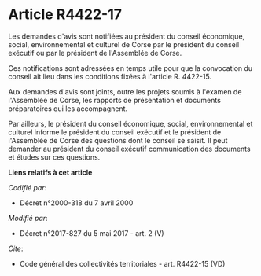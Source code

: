 # Article R4422-17

Les demandes d'avis sont notifiées au président du     conseil économique, social, environnemental et culturel de Corse par
le président du conseil exécutif ou par le président de l'Assemblée de Corse. 

Ces notifications sont adressées en temps utile pour que la convocation du conseil ait lieu dans les conditions fixées à
l'article R. 4422-15. 

Aux demandes d'avis sont joints, outre les projets soumis à l'examen de l'Assemblée de Corse, les rapports de présentation et
documents préparatoires qui les accompagnent. 

Par ailleurs, le président du     conseil économique, social, environnemental et culturel informe le président du conseil
exécutif et le président de l'Assemblée de Corse des questions dont le conseil se saisit. Il peut demander au président du
conseil exécutif communication des documents et études sur ces questions.

**Liens relatifs à cet article**

_Codifié par_:

  - Décret n°2000-318 du 7 avril 2000

_Modifié par_:

  - Décret n°2017-827 du 5 mai 2017 - art. 2 (V)

_Cite_:

  - Code général des collectivités territoriales - art. R4422-15 (VD)
